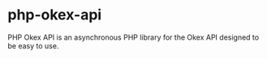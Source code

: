 # php-okex-api
PHP Okex API is an asynchronous PHP library for the Okex API designed to be easy to use.
